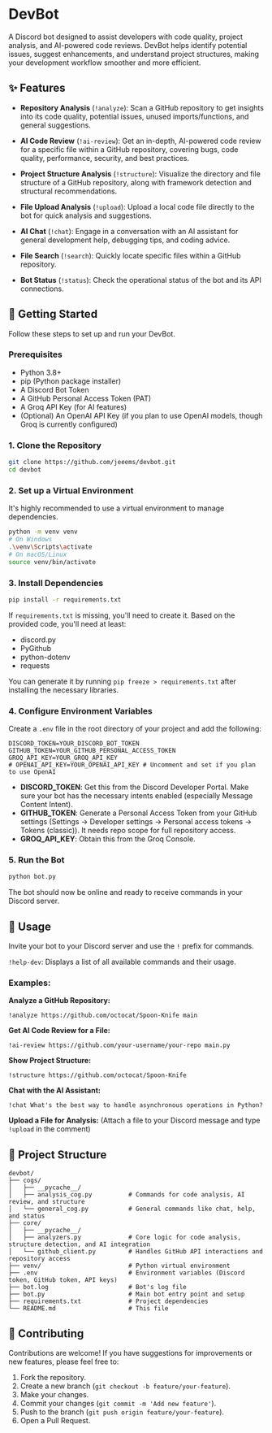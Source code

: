 # DevBot
A Discord bot designed to assist developers with code quality, project analysis, and AI-powered code reviews. DevBot helps identify potential issues, suggest enhancements, and understand project structures, making your development workflow smoother and more efficient.

## ✨ Features
- **Repository Analysis** (`!analyze`): Scan a GitHub repository to get insights into its code quality, potential issues, unused imports/functions, and general suggestions.

- **AI Code Review** (`!ai-review`): Get an in-depth, AI-powered code review for a specific file within a GitHub repository, covering bugs, code quality, performance, security, and best practices.

- **Project Structure Analysis** (`!structure`): Visualize the directory and file structure of a GitHub repository, along with framework detection and structural recommendations.

- **File Upload Analysis** (`!upload`): Upload a local code file directly to the bot for quick analysis and suggestions.

- **AI Chat** (`!chat`): Engage in a conversation with an AI assistant for general development help, debugging tips, and coding advice.

- **File Search** (`!search`): Quickly locate specific files within a GitHub repository.

- **Bot Status** (`!status`): Check the operational status of the bot and its API connections.

## 🚀 Getting Started
Follow these steps to set up and run your DevBot.

### Prerequisites
- Python 3.8+
- pip (Python package installer)
- A Discord Bot Token
- A GitHub Personal Access Token (PAT)
- A Groq API Key (for AI features)
- (Optional) An OpenAI API Key (if you plan to use OpenAI models, though Groq is currently configured)

### 1. Clone the Repository
```bash
git clone https://github.com/jeeems/devbot.git
cd devbot
```

### 2. Set up a Virtual Environment
It's highly recommended to use a virtual environment to manage dependencies.

```bash
python -m venv venv
# On Windows
.\venv\Scripts\activate
# On macOS/Linux
source venv/bin/activate
```

### 3. Install Dependencies
```bash
pip install -r requirements.txt
```

If `requirements.txt` is missing, you'll need to create it. Based on the provided code, you'll need at least:
- discord.py
- PyGithub
- python-dotenv
- requests

You can generate it by running `pip freeze > requirements.txt` after installing the necessary libraries.

### 4. Configure Environment Variables
Create a `.env` file in the root directory of your project and add the following:

```env
DISCORD_TOKEN=YOUR_DISCORD_BOT_TOKEN
GITHUB_TOKEN=YOUR_GITHUB_PERSONAL_ACCESS_TOKEN
GROQ_API_KEY=YOUR_GROQ_API_KEY
# OPENAI_API_KEY=YOUR_OPENAI_API_KEY # Uncomment and set if you plan to use OpenAI
```

- **DISCORD_TOKEN**: Get this from the Discord Developer Portal. Make sure your bot has the necessary intents enabled (especially Message Content Intent).
- **GITHUB_TOKEN**: Generate a Personal Access Token from your GitHub settings (Settings -> Developer settings -> Personal access tokens -> Tokens (classic)). It needs repo scope for full repository access.
- **GROQ_API_KEY**: Obtain this from the Groq Console.

### 5. Run the Bot
```bash
python bot.py
```

The bot should now be online and ready to receive commands in your Discord server.

## 🤖 Usage
Invite your bot to your Discord server and use the `!` prefix for commands.

`!help-dev`: Displays a list of all available commands and their usage.

### Examples:

**Analyze a GitHub Repository:**
```
!analyze https://github.com/octocat/Spoon-Knife main
```

**Get AI Code Review for a File:**
```
!ai-review https://github.com/your-username/your-repo main.py
```

**Show Project Structure:**
```
!structure https://github.com/octocat/Spoon-Knife
```

**Chat with the AI Assistant:**
```
!chat What's the best way to handle asynchronous operations in Python?
```

**Upload a File for Analysis:**
(Attach a file to your Discord message and type `!upload` in the comment)

## 📁 Project Structure
```
devbot/
├── cogs/
│   ├── __pycache__/
│   ├── analysis_cog.py          # Commands for code analysis, AI review, and structure
│   └── general_cog.py           # General commands like chat, help, and status
├── core/
│   ├── __pycache__/
│   ├── analyzers.py             # Core logic for code analysis, structure detection, and AI integration
│   └── github_client.py         # Handles GitHub API interactions and repository access
├── venv/                        # Python virtual environment
├── .env                         # Environment variables (Discord token, GitHub token, API keys)
├── bot.log                      # Bot's log file
├── bot.py                       # Main bot entry point and setup
├── requirements.txt             # Project dependencies
└── README.md                    # This file
```

## 🤝 Contributing
Contributions are welcome! If you have suggestions for improvements or new features, please feel free to:

1. Fork the repository.
2. Create a new branch (`git checkout -b feature/your-feature`).
3. Make your changes.
4. Commit your changes (`git commit -m 'Add new feature'`).
5. Push to the branch (`git push origin feature/your-feature`).
6. Open a Pull Request.